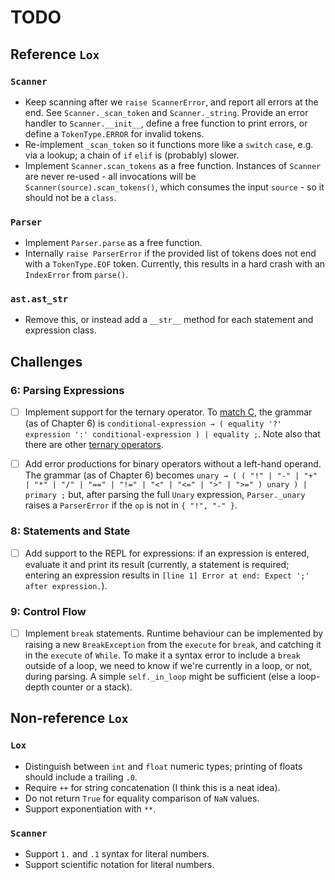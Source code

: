 # TODO

## Reference `Lox`

### `Scanner`

- Keep scanning after we `raise ScannerError`, and report all errors at the end.
  See `Scanner._scan_token` and `Scanner._string`.
  Provide an error handler to `Scanner.__init__`, define a free function to print errors, or define a `TokenType.ERROR` for invalid tokens.
- Re-implement `_scan_token` so it functions more like a `switch` `case`, e.g. via a lookup; a chain of `if` `elif` is (probably) slower.
- Implement `Scanner.scan_tokens` as a free function.
  Instances of `Scanner` are never re-used - all invocations will be `Scanner(source).scan_tokens()`, which consumes the input `source` - so it should not be a `class`.

### `Parser`

- Implement `Parser.parse` as a free function.
- Internally `raise ParserError` if the provided list of tokens does not end with a `TokenType.EOF` token.
  Currently, this results in a hard crash with an `IndexError` from `parse()`.

### `ast.ast_str`

- Remove this, or instead add a `__str__` method for each statement and expression class.

## Challenges

### 6: Parsing Expressions

- [ ] Implement support for the ternary operator.
  To [match C](https://en.cppreference.com/w/cpp/language/operator_precedence), the grammar (as of Chapter 6) is `conditional-expression → ( equality '?' expression ':' conditional-expression ) | equality ;`.
  Note also that there are other [ternary operators](https://en.wikipedia.org/wiki/Ternary_operation).

- [ ] Add error productions for binary operators without a left-hand operand.
  The grammar (as of Chapter 6) becomes `unary → ( ( "!" | "-" | "+" | "*" | "/" | "==" | "!=" | "<" | "<=" | ">" | ">=" ) unary ) | primary ;` but, after parsing the full `Unary` expression, `Parser._unary` raises a `ParserError` if the `op` is not in `{ "!", "-" }`.

### 8: Statements and State

- [ ] Add support to the REPL for expressions: if an expression is entered, evaluate it and print its result (currently, a statement is required; entering an expression results in `[line 1] Error at end: Expect ';' after expression.`).

### 9: Control Flow

- [ ] Implement `break` statements.
  Runtime behaviour can be implemented by raising a new `BreakException` from the `execute` for `break`, and catching it in the `execute` of `While`.
  To make it a syntax error to include a `break` outside of a loop, we need to know if we're currently in a loop, or not, during parsing.
  A simple `self._in_loop` might be sufficient (else a loop-depth counter or a stack).

## Non-reference `Lox`

### `Lox`

- Distinguish between `int` and `float` numeric types; printing of floats should include a trailing `.0`.
- Require `++` for string concatenation (I think this is a neat idea).
- Do not return `True` for equality comparison of `NaN` values.
- Support exponentiation with `**`.

### `Scanner`

- Support `1.` and `.1` syntax for literal numbers.
- Support scientific notation for literal numbers.
